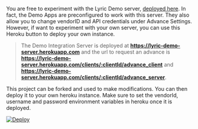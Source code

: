 You are free to experiment with the Lyric Demo server, [deployed here](https://lyric-demo-server.herokuapp.com).
In fact, the Demo Apps are preconfigured to work with this server. They also allow you to change vendorID and API 
credentials under Advance Settings. However, if want to experiment with your own server, you can use this Heroku button
to deploy your own instance.

> The Demo Integration Server is deployed at **https://lyric-demo-server.herokuapp.com** and the url to request an advance is **https://lyric-demo-server.herokuapp.com/clients/:clientId/advance_client** and **https://lyric-demo-server.herokuapp.com/clients/:clientId/advance_server**.

This project can be forked and used to make modifications.  You can then deploy it to your own heroku
instance.  Make sure to set the vendorId, username and password environment variables in heroku once
it is deployed.

[![Deploy](https://www.herokucdn.com/deploy/button.svg)](https://heroku.com/deploy?template=https://github.com/LyricFinancial/demo-integration-server)